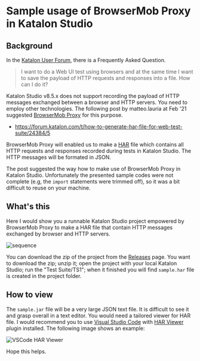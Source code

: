 # Sample usage of BrowserMob Proxy in Katalon Studio

## Background

In the [Katalon User Forum](https://forum.katalon.com/), there is a Frequently Asked Question.

>I want to do a Web UI test using browsers and at the same time I want to save the payload of HTTP requests and responses into a file. How can I do it?

Katalon Studio v8.5.x does not support recording the payload of HTTP messages exchanged between a browser and HTTP servers. You need to employ other technologies. The following post by matteo.lauria at Feb '21 suggested [BrowserMob Proxy](https://bmp.lightbody.net/) for this purpose.

- https://forum.katalon.com/t/how-to-generate-har-file-for-web-test-suite/24384/5

BrowserMob Proxy will enabled us to make a [HAR](https://en.wikipedia.org/wiki/HAR_(file_format)) file which contains all HTTP requests and responses recorded during tests in Katalon Studio.  The HTTP messages will be formated in JSON.

The post suggested the way how to make use of BrowserMob Proxy in Katalon Studio. Unfortunately the presented sample codes were not complete (e.g, the `import` statements were trimmed off), so it was a bit difficult to reuse on your machine.

## What's this

Here I would show you a runnable Katalon Studio project empowered by BrowserMob Proxy to make a HAR file that contain HTTP messages exchanged by browser and HTTP servers.


![sequence](https://kazurayam.github.io/BrowserMobProxyInKatalonStudio/diagrams/out/sequence/sequence.png)

You can download the zip of the project from the [Releases](https://github.com/kazurayam/BrowserMobProxyInKatalonStudio/releases/) page. You want to download the zip; unzip it; open the project with your local Katalon Studio; run  the "Test Suite/TS1"; when it  finished you will find `sample.har` file is created in the project folder.

## How to view

The `sample.jar` file will be a very large JSON text file. It is difficult to see it and grasp overall in a text editor. You would need a tailored viewer for HAR file. I would recommend you to use [Visual Studio Code](https://code.visualstudio.com/) with [HAR Viewer](https://marketplace.visualstudio.com/items?itemName=unclebeast.har-viewer) plugin installed. The following image shows an example:

![VSCode HAR Viewer](https://kazurayam.github.io/BrowserMobProxyInKatalonStudio/images/VSCode_HARViewer.png)

Hope this helps.
